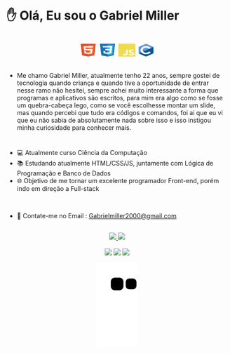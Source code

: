 # ✋ Olá, Eu sou o Gabriel Miller

<div align= "center">
  <div style="display: inline_block"><br>
  <img align="justify" alt="Gabs-HTML" height="30" width="40" src="https://raw.githubusercontent.com/devicons/devicon/master/icons/html5/html5-original.svg">
  <img align="justify" alt="Gabs-CSS" height="30" width="40" src="https://raw.githubusercontent.com/devicons/devicon/master/icons/css3/css3-original.svg">
  <img align="justify" alt="Gabs-Js" height="30" width="40" src="https://raw.githubusercontent.com/devicons/devicon/master/icons/javascript/javascript-plain.svg">
  <img align="justify" alt="Gabs-C" height="30" width="40" src="https://raw.githubusercontent.com/devicons/devicon/master/icons/c/c-original.svg">
</div></div>
<br>

- Me chamo Gabriel Miller, atualmente tenho 22 anos, sempre gostei de tecnologia quando criança e quando tive a oportunidade de entrar nesse ramo não hesitei,
sempre achei muito interessante a forma que programas e aplicativos são escritos, para mim era algo como se fosse um quebra-cabeça lego, como se você escolhesse montar um slide, mas quando percebi que tudo era códigos e comandos, foi ai que eu vi que eu não sabia de absolutamente nada sobre isso e isso instigou minha curiosidade para conhecer mais.
#
- 💻 Atualmente curso Ciência da Computação
- 📚 Estudando atualmente HTML/CSS/JS, juntamente com Lógica de Programação e Banco de Dados
- 🌐 Objetivo de me tornar um excelente programador Front-end, porém indo em direção a Full-stack
<br>
  
- 📧 Contate-me no Email : Gabrielmiller2000@gmail.com
##
<div align="center">
  <a href="https://github.com/GabrielMiller200">
  <img height="180em" src="https://github-readme-stats.vercel.app/api?username=gabrielmiller200&show_icons=true&theme=prussian&include_all_commits=true&count_private=true"/>
  <img height="180em" src="https://github-readme-stats.vercel.app/api/top-langs/?username=gabrielmiller200&layout=default&langs_count=5&theme=prussian"/>
  <br>
  <br>
  <a href="https://www.instagram.com/miller_sem_u/" target="_blank"><img src="https://img.shields.io/badge/-Instagram-%23E4405F?style=for-the-badge&logo=instagram&logoColor=white" target="_blank"></a>
  <a href = "mailto:gabrielmiller2000@gmail.com" target="_blank"><img src="https://img.shields.io/badge/Gmail-D14836?style=for-the-badge&logo=gmail&logoColor=white" target="_blank"></a>
  <a href="https://www.linkedin.com/in/gabsmiller/" target="_blank"><img src="https://img.shields.io/badge/-LinkedIn-%230077B5?style=for-the-badge&logo=linkedin&logoColor=white" target="_blank"></a>
 
  ![Snake animation](https://github.com/gabrielmiller200/gabrielmiller200/blob/output/github-contribution-grid-snake.svg)
 
</div>


